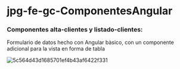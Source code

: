 # jpg-fe-gc-ComponentesAngular

### Componentes alta-clientes y listado-clientes:
Formulario de datos hecho con Angular bàsico, con un componente adicional para la vista en forma de tabla

![5c564d43d1685701ef4b43af6422f331](https://github.com/GitJanPlata/jpg-fe-gc-ComponentesAngular/assets/96839905/5cab3149-12fe-4d1c-82ed-75c4c2d5b73e)
